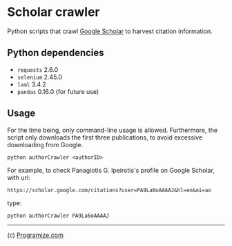 Scholar crawler
===============

Python scripts that crawl [Google Scholar](https://scholar.google.com/)
to harvest citation information.

Python dependencies
-------------------

- `requests` 2.6.0
- `selenium` 2.45.0
- `lxml` 3.4.2
- `pandas` 0.16.0 (for future use)

Usage
-----

For the time being, only command-line usage is allowed.
Furthermore, the script only downloads the first three
publications, to avoid excessive downloading from Google.

```
python authorCrawler <authorID>
```

For example, to check Panagiotis G. Ipeirotis's profile on Google
Scholar, with url:

```
https://scholar.google.com/citations?user=PA9La6oAAAAJ&hl=en&oi=ao
```

type:

```
python authorCrawler PA9La6oAAAAJ
```

---

(c) [Programize.com](http://www.programize.com/)
